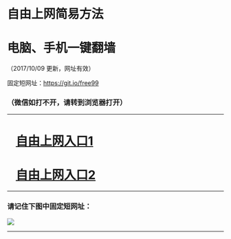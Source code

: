 ﻿# 自由上网简易方法

# 电脑、手机一键翻墙

（2017/10/09 更新，网址有效）

固定短网址：https://git.io/free99

### （微信如打不开，请转到浏览器打开）


***





# &nbsp;&nbsp; <a href="http://ft190692550.fwq-tz-1001.info/fwqtz01.html?t=10090012806 " target="_blank">自由上网入口1</a>
# &nbsp;&nbsp; <a href="http://ft1925315950.fwq-tz-1002.info/fwqtz02.html?t=100900131237 " target="_blank">自由上网入口2</a>
***

### 请记住下图中固定短网址：

<img src="https://s3-us-west-2.amazonaws.com/fwq-1001/yjfq-20170905okok.png" /> 


***

